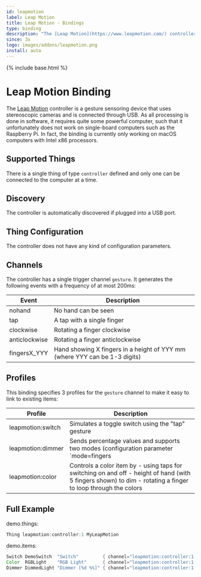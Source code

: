 ```yaml
---
id: leapmotion
label: Leap Motion
title: Leap Motion - Bindings
type: binding
description: "The [Leap Motion](https://www.leapmotion.com/) controller is a gesture sensoring device that uses stereoscopic cameras and is connected through USB."
since: 3x
logo: images/addons/leapmotion.png
install: auto
---
```


<!-- Attention authors: Do not edit directly. Please add your changes to the appropriate source repository -->

{% include base.html %}

# Leap Motion Binding

The [Leap Motion](https://www.leapmotion.com/) controller is a gesture sensoring device that uses stereoscopic cameras and is connected through USB.
As all processing is done in software, it requires quite some powerful computer, such that it unfortunately does not work on single-board computers such as the Raspberry Pi.
In fact, the binding is currently only working on macOS computers with Intel x86 processors.

## Supported Things

There is a single thing of type `controller` defined and only one can be connected to the computer at a time.

## Discovery

The controller is automatically discovered if plugged into a USB port.

## Thing Configuration

The controller does not have any kind of configuration parameters.

## Channels

The controller has a single trigger channel `gesture`.
It generates the following events with a frequency of at most 200ms:

| Event         | Description                                                                |
|---------------|----------------------------------------------------------------------------|
| nohand        | No hand can be seen                                                        |
| tap           | A tap with a single finger                                                 |
| clockwise     | Rotating a finger clockwise                                                |
| anticlockwise | Rotating a finger anticlockwise                                            |
| fingersX_YYY  | Hand showing X fingers in a height of YYY mm (where YYY can be 1-3 digits) |

## Profiles

This binding specifies 3 profiles for the `gesture` channel to make it easy to link to existing items:

| Profile           | Description                                                                                                                                                                                                                                                                                           |
|-------------------|-------------------------------------------------------------------------------------------------------------------------------------------------------------------------------------------------------------------------------------------------------------------------------------------------------|
| leapmotion:switch | Simulates a toggle switch using the "tap" gesture                                                                                                                                                                                                                                                     |
| leapmotion:dimmer | Sends percentage values and supports two modes (configuration parameter `mode=fingers|height`): - fingers: 20% for every shown finger, i.e. 0=0%, 1=20%, 2=40%, 3=60%, 4=80%, 5=100% - height: If hand shows all 5 fingers, its height above the controller determines the value. Higher is brighter. |
| leapmotion:color  | Controls a color item by - using taps for switching on and off - height of hand (with 5 fingers shown) to dim - rotating a finger to loop through the colors                                                                                                                                          |

## Full Example

demo.things:

```java
Thing leapmotion:controller:1 MyLeapMotion
```

demo.items:

```java
Switch DemoSwitch  "Switch"         { channel="leapmotion:controller:1:gesture" }
Color  RGBLight    "RGB Light"      { channel="leapmotion:controller:1:gesture" }
Dimmer DimmedLight "Dimmer [%d %%]" { channel="leapmotion:controller:1:gesture"[profile="leapmotion:dimmer", mode="fingers"] } 
```
